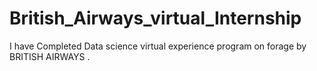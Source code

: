 # British_Airways_virtual_Internship
I have Completed Data science virtual experience program on forage by BRITISH AIRWAYS .
